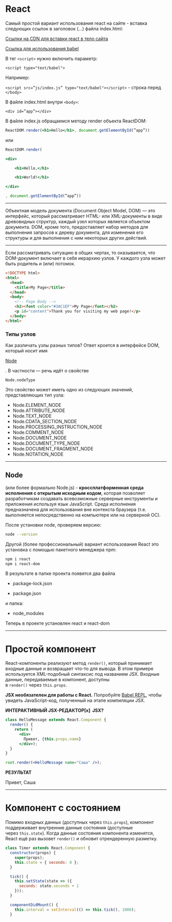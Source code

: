 # React

Самый простой вариант использования react на сайте - вставка следующих ссылок в заголовок (<head>…</head>) файла index.html:

[Ссылки на CDN для вставки react  в тело сайта](https://ru.legacy.reactjs.org/docs/cdn-links.html)

[Ссылка для использования babel](https://babeljs.io/docs/babel-standalone)

В тег `<script>` нужно включить параметр: 

`<script type="text/babel">`

Например:

`<script src=”js/index.js” type="text/babel"></script>` - строка перед `</body>`

В файле index.html внутри `<body>`:

`<div id=”app”></div>`

В файле index.js обращаемся методу render объекта ReactDOM:

```jsx
ReactDOM.render(<h1>Hello</h1>, document.getElementById(”app”))
```

или

```jsx
ReactDOM.render(

<div>

	<h1>Hello,</h1>

	<h1>World!</h1>

</div>

, document.getElementById(”app”))
```

---

Объектная модель документа (Document Object Model, DOM) — это интерфейс, который рассматривает HTML- или XML-документы в виде древовидных структур, каждый узел которых является объектом документа. DOM, кроме того, предоставляет набор методов для выполнения запросов к дереву документа, для изменения его структуры и для выполнения с ним некоторых других действий.

---

Если рассматривать ситуацию в общих чертах, то оказывается, что DOM-документ включает в себя иерархию узлов. У каждого узла может быть родитель и (или) потомок.

```html
<!DOCTYPE html>
<html>
  <head>
    <title>My Page</title>
  </head>
  <body>
    <!-- Page Body -->
    <h2><font color="#3AC1EF">My Page</font></h2>
    <p id="content">Thank you for visiting my web page!</p>
  </body>
</html>
```

### Т**ипы узлов**

Как различать узлы разных типов? Ответ кроется в интерфейсе DOM, который носит имя

[Node](https://developer.mozilla.org/en-US/docs/Web/API/Node)

. В частности — речь идёт о свойстве

```
Node.nodeType
```

Это свойство может иметь одно из следующих значений, представляющих тип узла:

- Node.ELEMENT_NODE
- Node.ATTRIBUTE_NODE
- Node.TEXT_NODE
- Node.CDATA_SECTION_NODE
- Node.PROCESSING_INSTRUCTION_NODE
- Node.COMMENT_NODE
- Node.DOCUMENT_NODE
- Node.DOCUMENT_TYPE_NODE
- Node.DOCUMENT_FRAGMENT_NODE
- Node.NOTATION_NODE

---

## Node

(или более формально Node.js) - **кроссплатформенная среда исполнения с открытым исходным кодом**, которая позволяет разработчикам создавать всевозможные серверные инструменты и приложения используя язык JavaScript. Среда исполнения предназначена для использования вне контекста браузера (т.е. выполняется непосредственно на компьютере или на серверной ОС).

После установки node, проверяем версию:

```bash
node --version
```

Другой (более профессиональный) вариант использования React это установка с помощью пакетного менеджера npm:

```bash
npm i react
npm i react-dom
```

В результате в папке проекта появятся два файла 

- package-lock.json

- package.json

и папка:

- node_modules

Теперь в проекте установлен react и react-dom

---

# Простой компонент

React-компоненты реализуют метод `render()`, который принимает входные данные и возвращает что-то для вывода. В этом примере используется XML-подобный синтаксис под названием JSX. Входные данные, передаваемые в компонент, доступны в `render()` через `this.props`.

**JSX необязателен для работы с React.** Попробуйте [Babel REPL](https://babeljs.io/repl/#?presets=react&code_lz=MYewdgzgLgBApgGzgWzmWBeGAeAFgRgD4AJRBEAGhgHcQAnBAEwEJsB6AwgbgChRJY_KAEMAlmDh0YWRiGABXVOgB0AczhQAokiVQAQgE8AkowAUAcjogQUcwEpeAJTjDgUACIB5ALLK6aRklTRBQ0KCohMQk6Bx4gA), чтобы увидеть JavaScript-код, полученный на этапе компиляции JSX.

**ИНТЕРАКТИВНЫЙ JSX-РЕДАКТОР[x]  JSX?**

```jsx
class HelloMessage extends React.Component {
  render() {
    return (
      <div>
        Привет, {this.props.name}
      </div>);
  }
}

root.render(<HelloMessage name="Саша" />);
```

**РЕЗУЛЬТАТ**

Привет, Саша

---

# Компонент с состоянием

Помимо входных данных (доступных через `this.props`), компонент поддерживает внутренние данные состояния (доступные через `this.state`). Когда данные состояния компонента изменятся, React ещё раз вызовет `render()` и обновит отрендеренную разметку.

```jsx
class Timer extends React.Component {
  constructor(props) {
    super(props);
    this.state = { seconds: 0 };
  }

  tick() {
    this.setState(state => ({
      seconds: state.seconds + 1
    }));
  }

  componentDidMount() {
    this.interval = setInterval(() => this.tick(), 1000);
  }
```